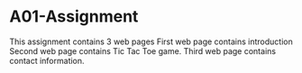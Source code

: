 # A01-Assignment
This assignment contains 3 web pages 
First web page contains introduction 
Second web page contains Tic Tac Toe game.
Third web page contains contact information.
